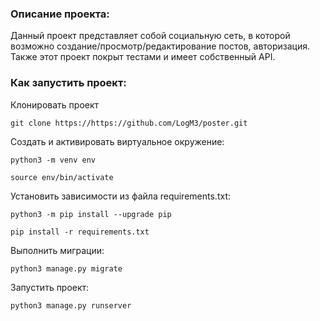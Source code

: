 ### Описание проекта:

Данный проект представляет собой социальную сеть, в которой возможно создание/просмотр/редактирование постов, авторизация.
Также этот проект покрыт тестами и имеет собственный API.

### Как запустить проект:

Клонировать проект

```
git clone https://https://github.com/LogM3/poster.git
```

Cоздать и активировать виртуальное окружение:

```
python3 -m venv env
```

```
source env/bin/activate
```

Установить зависимости из файла requirements.txt:

```
python3 -m pip install --upgrade pip
```

```
pip install -r requirements.txt
```

Выполнить миграции:

```
python3 manage.py migrate
```

Запустить проект:

```
python3 manage.py runserver
```